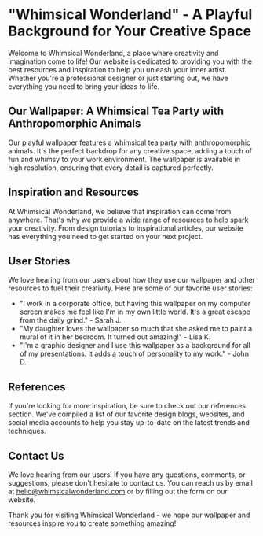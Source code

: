 <!--font:Lobster-->

# "Whimsical Wonderland" - A Playful Background for Your Creative Space

Welcome to Whimsical Wonderland, a place where creativity and imagination come to life! Our website is dedicated to providing you with the best resources and inspiration to help you unleash your inner artist. Whether you're a professional designer or just starting out, we have everything you need to bring your ideas to life.

## Our Wallpaper: A Whimsical Tea Party with Anthropomorphic Animals

Our playful wallpaper features a whimsical tea party with anthropomorphic animals. It's the perfect backdrop for any creative space, adding a touch of fun and whimsy to your work environment. The wallpaper is available in high resolution, ensuring that every detail is captured perfectly.

## Inspiration and Resources

At Whimsical Wonderland, we believe that inspiration can come from anywhere. That's why we provide a wide range of resources to help spark your creativity. From design tutorials to inspirational articles, our website has everything you need to get started on your next project.

## User Stories

We love hearing from our users about how they use our wallpaper and other resources to fuel their creativity. Here are some of our favorite user stories:

- "I work in a corporate office, but having this wallpaper on my computer screen makes me feel like I'm in my own little world. It's a great escape from the daily grind." - Sarah J.
- "My daughter loves the wallpaper so much that she asked me to paint a mural of it in her bedroom. It turned out amazing!" - Lisa K.
- "I'm a graphic designer and I use this wallpaper as a background for all of my presentations. It adds a touch of personality to my work." - John D.

## References

If you're looking for more inspiration, be sure to check out our references section. We've compiled a list of our favorite design blogs, websites, and social media accounts to help you stay up-to-date on the latest trends and techniques.

## Contact Us

We love hearing from our users! If you have any questions, comments, or suggestions, please don't hesitate to contact us. You can reach us by email at [hello@whimsicalwonderland.com](#contact) or by filling out the form on our website.

Thank you for visiting Whimsical Wonderland - we hope our wallpaper and resources inspire you to create something amazing!

<!--

Write me content for website with wallpaper which alt text is:

"A whimsical tea party with anthropomorphic animals"

The name/title of the page should not be 1:1 copy of the alt text but rather a real content of the website which is using this wallpaper.

- Use markdown format 
- Start with heading
- Heading should be short and concise
- The content should look like a real website 
- The website should not be about the wallpaper, wallpaper is just a related background
- Heading should be contain work "wallpaper" or "background"
- Include real sections like references, contact, user stories, etc. use things relevant to the page purpose.
- Feel free to use structure like headings, bullets, numbering, blockquotes, paragraphs, horizontal lines, etc.
- You can use formatting like bold or _italic_
- You can include UTF-8 emojis
- Links should be only #hash anchors (and you can refer to the document itself)
- Do not include images


---


# "Whimsical Wonderland" - A Playful Background for Your Creative Space

Welcome to Whimsical Wonderland, a place where creativity and imagination come to life! Our website is dedicated to providing you with the best resources and inspiration to help you unleash your inner artist. Whether you're a professional designer or just starting out, we have everything you need to bring your ideas to life.

## Our Wallpaper: A Whimsical Tea Party with Anthropomorphic Animals

Our playful wallpaper features a whimsical tea party with anthropomorphic animals. It's the perfect backdrop for any creative space, adding a touch of fun and whimsy to your work environment. The wallpaper is available in high resolution, ensuring that every detail is captured perfectly.

## Inspiration and Resources

At Whimsical Wonderland, we believe that inspiration can come from anywhere. That's why we provide a wide range of resources to help spark your creativity. From design tutorials to inspirational articles, our website has everything you need to get started on your next project.

## User Stories

We love hearing from our users about how they use our wallpaper and other resources to fuel their creativity. Here are some of our favorite user stories:

- "I work in a corporate office, but having this wallpaper on my computer screen makes me feel like I'm in my own little world. It's a great escape from the daily grind." - Sarah J.
- "My daughter loves the wallpaper so much that she asked me to paint a mural of it in her bedroom. It turned out amazing!" - Lisa K.
- "I'm a graphic designer and I use this wallpaper as a background for all of my presentations. It adds a touch of personality to my work." - John D.

## References

If you're looking for more inspiration, be sure to check out our references section. We've compiled a list of our favorite design blogs, websites, and social media accounts to help you stay up-to-date on the latest trends and techniques.

## Contact Us

We love hearing from our users! If you have any questions, comments, or suggestions, please don't hesitate to contact us. You can reach us by email at [hello@whimsicalwonderland.com](#contact) or by filling out the form on our website.

Thank you for visiting Whimsical Wonderland - we hope our wallpaper and resources inspire you to create something amazing!

-->
